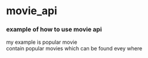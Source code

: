 # movie_api
### example of how to use movie api  
my example is popular movie  
contain popular movies which can be
found evey where
